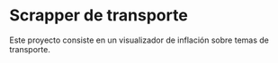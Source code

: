 # Scrapper de transporte

Este proyecto consiste en un visualizador de inflación sobre temas de transporte.
